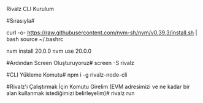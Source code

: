 Rivalz CLI Kurulum


#Sırasıyla#      

curl -o- https://raw.githubusercontent.com/nvm-sh/nvm/v0.39.3/install.sh | bash
source ~/.bashrc

nvm install 20.0.0
nvm use 20.0.0

#Ardından Screen Oluşturuyoruz#
screen -S rivalz

#CLI Yükleme Komutu#
npm i -g rivalz-node-cli

#Rivalz'ı Çalıştırmak İçin Komutu Girelim (EVM adresimizi ve ne kadar bir alan kullanmak istediğimizi belirleyelim)#
rivalz run
